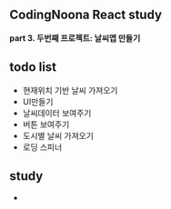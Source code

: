## CodingNoona React study

<b>part 3. 두번째 프로젝트: 날씨앱 만들기</b>

## todo list

- 현재위치 기반 날씨 가져오기
- UI만들기
- 날씨데이터 보여주기
- 버튼 보여주기
- 도시별 날씨 가져오기
- 로딩 스피너

## study

-

